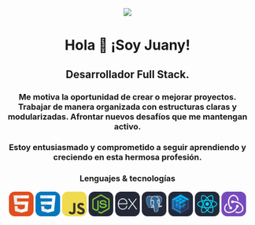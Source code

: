 
<div id="header" align="center">
    <img src="https://i.giphy.com/media/v1.Y2lkPTc5MGI3NjExZnFrNjM4ZWM3a3M5Y3kwMmV1dGR5enFoaXJhMmN4M3Nwem14ODBibyZlcD12MV9pbnRlcm5hbF9naWZfYnlfaWQmY3Q9Zw/4H3Ii5eLChYul9p7NL/giphy-downsized-large.gif" width="400" >
    <h1 align="center">Hola 👋 ¡Soy Juany!</h1>
    <h2 align="center"> Desarrollador Full Stack. </h2>
    <h3 align="center"> Me motiva la oportunidad de crear o mejorar proyectos. Trabajar de manera organizada con estructuras claras y modularizadas. Afrontar nuevos desafíos que me mantengan activo. </h3>
    <h3 align="center"> Estoy entusiasmado y comprometido a seguir aprendiendo y creciendo en esta hermosa profesión.</h3>
</div>
<div align="center">
    <h3>Lenguajes & tecnologías</h3>
    <div>
        <img src="https://github.com/tandpfun/skill-icons/blob/main/icons/HTML.svg" title="HTML5"  alt="HTML" width="50" height="50"/>
        <img src="https://github.com/tandpfun/skill-icons/blob/main/icons/CSS.svg" title="CSS3"  alt="CSS" width="50" height="50"/>
        <img src="https://github.com/tandpfun/skill-icons/blob/main/icons/JavaScript.svg" title="javaScript"  alt="javaScript" width="50" height="50"/>
        <img src="https://github.com/tandpfun/skill-icons/blob/main/icons/NodeJS-Dark.svg" title="NodeJS"  alt="NodeJS" width="50" height="50"/>
        <img src="https://github.com/tandpfun/skill-icons/blob/main/icons/ExpressJS-Dark.svg" title="ExpressJS"  alt="ExpressJS" width="50" height="50"/>
        <img src="https://github.com/tandpfun/skill-icons/blob/main/icons/PostgreSQL-Dark.svg" title="PostgreSQL"  alt="PostgreSQL" width="50" height="50"/>
        <img src="https://github.com/tandpfun/skill-icons/blob/main/icons/Sequelize-Dark.svg" title="Sequelize"  alt="Sequelize" width="50" height="50"/>
        <img src="https://github.com/tandpfun/skill-icons/blob/main/icons/React-Dark.svg" title="react"  alt="react" width="50" height="50"/>
        <img src="https://github.com/tandpfun/skill-icons/blob/main/icons/Redux.svg" title="redux"  alt="redux" width="50" height="50"/>
    </div>
</div>
<!--
**Juany313/Juany313** is a ✨ _special_ ✨ repository because its `README.md` (this file) appears on your GitHub profile.

Here are some ideas to get you started:

- 🔭 I’m currently working on ...
- 🌱 I’m currently learning ...
- 👯 I’m looking to collaborate on ...
- 🤔 I’m looking for help with ...
- 💬 Ask me about ...
- 📫 How to reach me: ...
- 😄 Pronouns: ...
- ⚡ Fun fact: ...
-->
